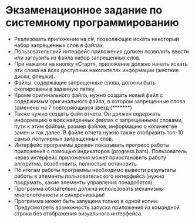 # Экзаменационное задание по системному программированию

- Реализовать приложение на c#, позволяющее искать некоторый набор запрещенных слов в файлах.
- Пользовательский интерфейс приложения должен позволять ввести или загрузить из файла набор запрещенных слов. 
- При нажатии на кнопку «Старт», приложение должно начать искать эти слова на всех доступных накопителях информации (жесткие диски, флешки).
- Файлы, содержащие запрещенные слова, должны быть скопированы в заданную папку.
- Кроме оригинального файла, нужно создать новый файл с содержимым оригинального файла, в котором запрещенные слова заменены на 7 повторяющихся звезд (*******)
- Также нужно создать файл отчета. Он должен содержать информацию о всех найденных файлах с запрещенными словами, пути к этим файлам, размер файлов, информацию о количестве замен и так далее. В файле отчета нужно также отобразить топ-10 самых популярных запрещенных слов.
- Интерфейс программы должен показывать прогресс работы приложения с помощью индикаторов (progress bars). Пользователь через интерфейс приложения может приостановить работу алгоритма, возобновить, полностью остановить.
- По итогам работы программы необходимо вывести результаты работы в элементы пользовательского интерфейса (нужно продумать, какие элементы управления понадобятся).
- Программа обязательно должна использовать механизмы многопоточности и синхронизации!
- Программа может быть запущена только в одной копии. Предусмотреть возможность запуска приложения из командной строки без отображения визуального интерфейса.

